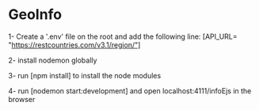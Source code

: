 # GeoInfo
 
 1- Create a '.env' file on the root and add the following line: [API_URL= "https://restcountries.com/v3.1/region/"]
 
 2- install nodemon globally
 
 3- run [npm install] to install the node modules
 
 4- run [nodemon start:development] and open localhost:4111/infoEjs in the browser
